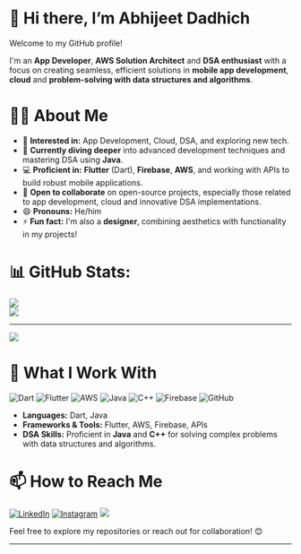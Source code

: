 # 👋 Hi there, I’m Abhijeet Dadhich

Welcome to my GitHub profile!

I'm an **App Developer**, **AWS Solution Architect** and **DSA enthusiast** with a focus on creating seamless, efficient solutions in **mobile app development**, **cloud** and **problem-solving with data structures and algorithms**.

# 👨‍💻 About Me

- 👀 **Interested in:** App Development, Cloud, DSA, and exploring new tech.
- 🌱 **Currently diving deeper** into advanced development techniques and mastering DSA using **Java**.
- 💻 **Proficient in:** **Flutter** (Dart), **Firebase**, **AWS**, and working with APIs to build robust mobile applications.
- 💞️ **Open to collaborate** on open-source projects, especially those related to app development, cloud and innovative DSA implementations.
- 😄 **Pronouns:** He/him
- ⚡ **Fun fact:** I'm also a **designer**, combining aesthetics with functionality in my projects!

# 📊 GitHub Stats:
![](https://nirzak-streak-stats.vercel.app/?user=abhi-apk&theme=dark&hide_border=false)<br/>
![](https://github-readme-stats.vercel.app/api/top-langs/?username=abhi-apk&theme=dark&hide_border=false&include_all_commits=true&count_private=false&layout=compact)

---
[![](https://visitcount.itsvg.in/api?id=abhi-apk&icon=0&color=0)](https://visitcount.itsvg.in)

# 🔨 What I Work With

<p align="left">
  <img src="https://img.shields.io/badge/Dart-0175C2?style=for-the-badge&logo=dart&logoColor=white" alt="Dart"/>
  <img src="https://img.shields.io/badge/Flutter-02569B?style=for-the-badge&logo=flutter&logoColor=white" alt="Flutter"/>
  <img src="https://img.shields.io/badge/AWS-232F3E?style=for-the-badge&logo=amazon-aws&logoColor=white" alt="AWS"/>
  <img src="https://img.shields.io/badge/Java-ED8B00?style=for-the-badge&logo=java&logoColor=white" alt="Java"/>
  <img src="https://img.shields.io/badge/C%2B%2B-00599C?style=for-the-badge&logo=cplusplus&logoColor=white" alt="C++"/>
  <img src="https://img.shields.io/badge/Firebase-FFCA28?style=for-the-badge&logo=firebase&logoColor=white" alt="Firebase"/>
  <img src="https://img.shields.io/badge/GitHub-181717?style=for-the-badge&logo=github&logoColor=white" alt="GitHub"/>
</p>

- **Languages:** Dart, Java
- **Frameworks & Tools:** Flutter, AWS, Firebase, APIs
- **DSA Skills:** Proficient in **Java** and **C++** for solving complex problems with data structures and algorithms.

# 📫 How to Reach Me

<p align="left">
  <a href="https://www.linkedin.com/in/abhi-apk/"><img src="https://img.shields.io/badge/LinkedIn-%230077B5.svg?style=for-the-badge&logo=linkedin&logoColor=white" alt="LinkedIn"/></a>
  <a href="https://www.instagram.com/abhijeet.apk/"><img src="https://img.shields.io/badge/Instagram-%23E4405F.svg?style=for-the-badge&logo=instagram&logoColor=white" alt="Instagram"/></a>
  <a href="https://twitter.com/abhijeetd_apk"><img src="https://img.shields.io/badge/-%2314171A.svg?style=for-the-badge&logo=x&logoColor=white"/></a>
</p>

Feel free to explore my repositories or reach out for collaboration! 😊

---

